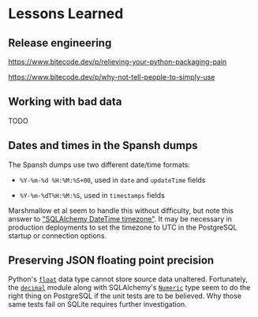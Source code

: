 # Lessons Learned

## Release engineering

https://www.bitecode.dev/p/relieving-your-python-packaging-pain

https://www.bitecode.dev/p/why-not-tell-people-to-simply-use

## Working with bad data

TODO

## Dates and times in the Spansh dumps

The Spansh dumps use two different date/time formats:

- `%Y-%m-%d %H:%M:%S+00`, used in `date` and `updateTime` fields

- `%Y-%m-%dT%H:%M:%S`, used in `timestamps` fields

Marshmallow et al seem to handle this without difficulty, but note this answer to ["SQLAlchemy DateTime timezone"](https://stackoverflow.com/questions/414952/sqlalchemy-datetime-timezone#462028).  It may be necessary in production deployments to set the timezone to UTC in the PostgreSQL startup or connection options.

## Preserving JSON floating point precision

Python's [`float`](https://docs.python.org/3/library/functions.html#float) data type cannot store source data unaltered.  Fortunately, the [`decimal`](https://docs.python.org/3/library/decimal.html) module along with SQLAlchemy's [`Numeric`](https://docs.sqlalchemy.org/en/20/core/type_basics.html#sqlalchemy.types.Numeric) type seem to do the right thing on PostgreSQL if the unit tests are to be believed.  Why those same tests fail on SQLite requires further investigation.
